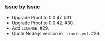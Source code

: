 ### Issue by Issue

 * Upgrade Proof to 0.0.47. #31.
 * Upgrade Proof to 0.0.42. #30.
 * Add `LICENSE`. #29.
 * Quote Node.js version in `.travis.yml`. #28.
